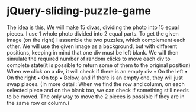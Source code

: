 # jQuery-sliding-puzzle-game
The idea is this,
We will make 15 divas, dividing the photo into 15 equal pieces. I use 1 whole photo divided into 2 equal parts. To get the given image (on the right) I assemble the two puzzles, which complement each other.
We will use the given image as a background, but with different positions, keeping in mind that one div must be left blank.
We will then simulate the required number of random clicks to move each div to complete state(it is possible to return some of them to the original position)
When we click on a div, it will check if there is an empty div
• On the left
• On the right
•	On top
• Below,
and if there is an empty one, they will just swap places.
(In more detail: 
When we find the row and column, on each selected piece and on the blank too, we can check if something still needs to be moved. The only way to move the 2 pieces is possible if they are in the same row or column.)

